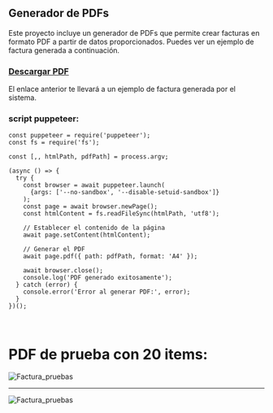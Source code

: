 ## Generador de PDFs

Este proyecto incluye un generador de PDFs que permite crear facturas en formato PDF a partir de datos proporcionados. Puedes ver un ejemplo de factura generada a continuación.

### [Descargar PDF](https://github.com/user-attachments/files/16464937/Factura-2024-08-01-Tech.Solutions.S.A.pdf)

El enlace anterior te llevará a un ejemplo de factura generada por el sistema.

<h3>script puppeteer:</h3>

```
const puppeteer = require('puppeteer');
const fs = require('fs');

const [,, htmlPath, pdfPath] = process.argv;

(async () => {
  try {
    const browser = await puppeteer.launch(
      {args: ['--no-sandbox', '--disable-setuid-sandbox']}
    );
    const page = await browser.newPage();
    const htmlContent = fs.readFileSync(htmlPath, 'utf8');
    
    // Establecer el contenido de la página
    await page.setContent(htmlContent);

    // Generar el PDF
    await page.pdf({ path: pdfPath, format: 'A4' });
    
    await browser.close();
    console.log('PDF generado exitosamente');
  } catch (error) {
    console.error('Error al generar PDF:', error);
  }
})();

```
<img src="https://github.com/user-attachments/assets/f576d4bf-53f1-4b53-ae2b-4728d5e1be08" width="0px" height="0px">
<img src="https://github.com/user-attachments/assets/d715a40f-5e77-4135-b636-d664b59b17b4" width="0px" height="0px">
<img src="https://github.com/user-attachments/assets/f1b448e4-0c8f-4eb9-af67-2ffad6015a2d" width="0px" height="0px">
<h1>PDF de prueba con 20 items:</h1>

<img src="https://github.com/user-attachments/assets/27a64d9d-4f4e-40ed-bde7-260f96ccce92" alt="Factura_pruebas"  />
<hr>
<img src="https://github.com/user-attachments/assets/64fcff39-bfa3-447a-ac95-45c50b56e72f" alt="Factura_pruebas"  />



